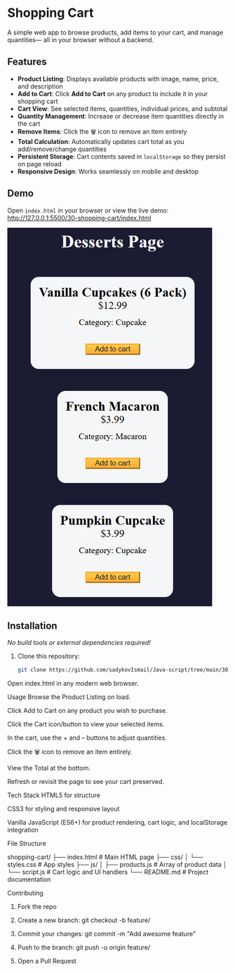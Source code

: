 # Shopping Cart

A simple web app to browse products, add items to your cart, and manage quantities— all in your browser without a backend.

## Features

- **Product Listing**: Displays available products with image, name, price, and description  
- **Add to Cart**: Click **Add to Cart** on any product to include it in your shopping cart  
- **Cart View**: See selected items, quantities, individual prices, and subtotal  
- **Quantity Management**: Increase or decrease item quantities directly in the cart  
- **Remove Items**: Click the 🗑️ icon to remove an item entirely  
- **Total Calculation**: Automatically updates cart total as you add/remove/change quantities  
- **Persistent Storage**: Cart contents saved in `localStorage` so they persist on page reload  
- **Responsive Design**: Works seamlessly on mobile and desktop  

## Demo

Open `index.html` in your browser or view the live demo:  
<http://127.0.0.1:5500/30-shopping-cart/index.html>

![Screenshot of the Shopping Cart app](./screenshot.png)

## Installation

_No build tools or external dependencies required!_

1. Clone this repository:  
   ```bash
   git clone https://github.com/sadykovIsmail/Java-script/tree/main/30-shopping-cart
Open index.html in any modern web browser.

Usage
Browse the Product Listing on load.

Click Add to Cart on any product you wish to purchase.

Click the Cart icon/button to view your selected items.

In the cart, use the + and – buttons to adjust quantities.

Click the 🗑️ icon to remove an item entirely.

View the Total at the bottom.

Refresh or revisit the page to see your cart preserved.

Tech Stack
HTML5 for structure

CSS3 for styling and responsive layout

Vanilla JavaScript (ES6+) for product rendering, cart logic, and localStorage integration

File Structure

shopping-cart/
├── index.html           # Main HTML page
├── css/
│   └── styles.css       # App styles
├── js/
│   ├── products.js      # Array of product data
│   └── script.js           # Cart logic and UI handlers
└── README.md            # Project documentation

Contributing
1) Fork the repo

2) Create a new branch:
git checkout -b feature/<your-branch-name>

3) Commit your changes:
git commit -m "Add awesome feature"

4) Push to the branch:
git push -u origin feature/<your-branch-name>

5) Open a Pull Request